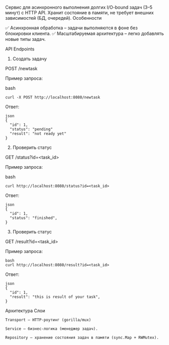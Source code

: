 Сервис для асинхронного выполнения долгих I/O-bound задач (3–5 минут) с HTTP API.
Хранит состояние в памяти, не требует внешних зависимостей (БД, очередей).
Особенности

✅ Асинхронная обработка – задачи выполняются в фоне без блокировки клиента.
✅ Масштабируемая архитектура – легко добавлять новые типы задач.

API Endpoints
1. Создать задачу

POST /newtask

Пример запроса:

bash
```
curl -X POST http://localhost:8080/newtask
```
Ответ:
```
json
{
  "id": 1,
  "status": "pending"
  "result": "not ready yet"
}
```
2. Проверить статус

GET /status?id=<task_id>

Пример запроса:

bash
```
curl http://localhost:8080/status?id=<task_id>
```
Ответ:
```
json
{
  "id": 1,
  "status": "finished",
}
```
3. Проверить статус

GET /result?id=<task_id>

Пример запроса:
```
bash
curl http://localhost:8080/result?id=<task_id>
```
Ответ:
```
json
{
  "id": 1,
  "result": "this is result of your task",
}
```
Архитектура
Слои

    Transport – HTTP-роутинг (gorilla/mux)

    Service – бизнес-логика (менеджер задач).

    Repository – хранение состояния задач в памяти (sync.Map + RWMutex).
